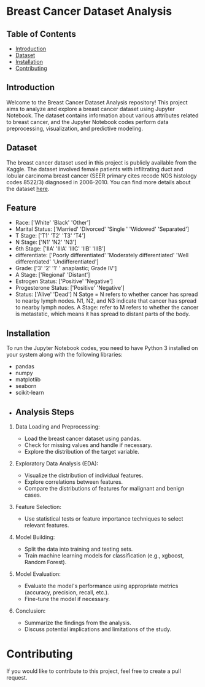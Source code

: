 # Breast Cancer Dataset Analysis
## Table of Contents
- [Introduction](#introduction)
- [Dataset](#dataset)
- [Installation](#installation)
- [Contributing](#contributing)
## Introduction
Welcome to the Breast Cancer Dataset Analysis repository! This project aims to analyze and explore a breast cancer dataset using Jupyter Notebook. The dataset contains information about various attributes related to breast cancer, and the Jupyter Notebook codes perform data preprocessing, visualization, and predictive modeling.
## Dataset
The breast cancer dataset used in this project is publicly available from the Kaggle. The dataset involved female patients with infiltrating duct and lobular carcinoma breast cancer (SEER primary cites recode NOS histology codes 8522/3) diagnosed in 2006-2010. You can find more details about the dataset [here](https://www.kaggle.com/datasets/reihanenamdari/breast-cancer).
## Feature 
 - Race:  ['White' 'Black' 'Other']
- Marital Status:  ['Married' 'Divorced' 'Single ' 'Widowed' 'Separated']
- T Stage:  ['T1' 'T2' 'T3' 'T4']
- N Stage:  ['N1' 'N2' 'N3']
- 6th Stage:  ['IIA' 'IIIA' 'IIIC' 'IIB' 'IIIB']
- differentiate:  ['Poorly differentiated' 'Moderately differentiated' 'Well differentiated' 'Undifferentiated']
- Grade:  ['3' '2' '1' ' anaplastic; Grade IV']
- A Stage:  ['Regional' 'Distant']
- Estrogen Status:  ['Positive' 'Negative']
- Progesterone Status:  ['Positive' 'Negative']
- Status:  ['Alive' 'Dead']
 N Satge = N refers to whether cancer has spread to nearby lymph nodes. N1, N2, and N3 indicate that cancer has spread to nearby lymph nodes. A Stage: refer to M refers to whether the cancer is metastatic, which means it has spread to distant parts of the body.
## Installation
To run the Jupyter Notebook codes, you need to have Python 3 installed on your system along with the following libraries:
- pandas
- numpy
- matplotlib
- seaborn
- scikit-learn
- ## Analysis Steps

1. Data Loading and Preprocessing:
   - Load the breast cancer dataset using pandas.
   - Check for missing values and handle if necessary.
   - Explore the distribution of the target variable.

2. Exploratory Data Analysis (EDA):
   - Visualize the distribution of individual features.
   - Explore correlations between features.
   - Compare the distributions of features for malignant and benign cases.

3. Feature Selection:
   - Use statistical tests or feature importance techniques to select relevant features.

4. Model Building:
   - Split the data into training and testing sets.
   - Train machine learning models for classification (e.g., xgboost, Random Forest).

5. Model Evaluation:
   - Evaluate the model's performance using appropriate metrics (accuracy, precision, recall, etc.).
   - Fine-tune the model if necessary.

6. Conclusion:
   - Summarize the findings from the analysis.
   - Discuss potential implications and limitations of the study.

# Contributing
If you would like to contribute to this project, feel free to create a pull request.






